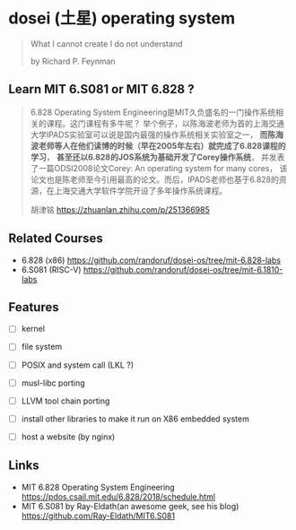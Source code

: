 # dosei (土星) operating system

> What I cannot create I do not understand
> 
> by Richard P. Feynman

## Learn MIT 6.S081 or MIT 6.828 ? 


> 6.828 Operating System Engineering是MIT久负盛名的一门操作系统相关的课程。这门课程有多牛呢？
> 举个例子，以陈海波老师为首的上海交通大学IPADS实验室可以说是国内最强的操作系统相关实验室之一，
> **而陈海波老师等人在他们读博的时候（早在2005年左右）就完成了6.828课程的学习**，
> **甚至还以6.828的JOS系统为基础开发了Corey操作系统**，
> 并发表了一篇ODSI2008论文Corey: An operating system for many cores，
> 该论文也是陈老师至今引用最高的论文。而后，IPADS老师也基于6.828的资源，在上海交通大学软件学院开设了多年操作系统课程。
> 
> 胡津铭 <https://zhuanlan.zhihu.com/p/251366985>

## Related Courses 
- 6.828     (x86) <https://github.com/randoruf/dosei-os/tree/mit-6.828-labs>
- 6.S081    (RISC-V) <https://github.com/randoruf/dosei-os/tree/mit-6.1810-labs>

## Features 
- [ ] kernel
- [ ] file system
- [ ] POSIX and system call (LKL ?)
- [ ] musl-libc porting 
- [ ] LLVM tool chain porting 
- [ ] install other libraries to make it run on X86 embedded system 
- [ ] host a website (by nginx)


## Links 

- MIT 6.828 Operating System Engineering <https://pdos.csail.mit.edu/6.828/2018/schedule.html> 
- MIT 6.S081 by Ray-Eldath(an awesome geek, see his blog) https://github.com/Ray-Eldath/MIT6.S081
